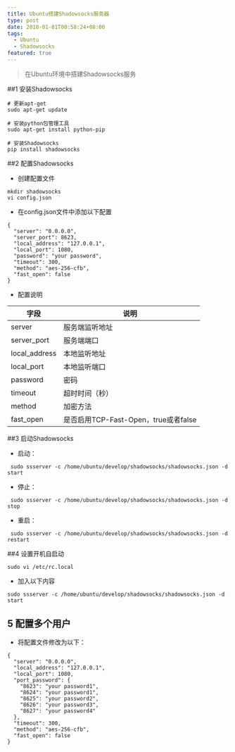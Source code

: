 ```yaml
---
title: Ubuntu搭建Shadowsocks服务器
type: post
date: 2018-01-01T00:58:24+08:00
tags:
  - Ubuntu
  - Shadowsocks
featured: true
---
```


> 在Ubuntu环境中搭建Shadowsocks服务

##1 安装Shadowsocks

```
# 更新apt-get
sudo apt-get update

# 安装python包管理工具
sudo apt-get install python-pip

# 安装Shadowsocks
pip install shadowsocks
```

##2 配置Shadowsocks

- 创建配置文件

```
mkdir shadowsocks
vi config.json
```

- 在config.json文件中添加以下配置

```
{
  "server": "0.0.0.0",
  "server_port": 8623,
  "local_address": "127.0.0.1",
  "local_port": 1080,
  "password": "your password",
  "timeout": 300,
  "method": "aes-256-cfb",
  "fast_open": false
}
```

- 配置说明

| 字段          | 说明                                 |
| ------------- | ------------------------------------ |
| server        | 服务端监听地址                       |
| server_port   | 服务端端口                           |
| local_address | 本地监听地址                         |
| local_port    | 本地监听端口                         |
| password      | 密码                                 |
| timeout       | 超时时间（秒）                       |
| method        | 加密方法                             |
| fast_open     | 是否启用TCP-Fast-Open，true或者false |

##3 启动Shadowsocks

- 启动：

```
 sudo ssserver -c /home/ubuntu/develop/shadowsocks/shadowsocks.json -d start
```

- 停止：

```
 sudo ssserver -c /home/ubuntu/develop/shadowsocks/shadowsocks.json -d stop
```

- 重启：

```
 sudo ssserver -c /home/ubuntu/develop/shadowsocks/shadowsocks.json -d restart
```

##4 设置开机自启动

```
sudo vi /etc/rc.local
```

- 加入以下内容

```
sudo ssserver -c /home/ubuntu/develop/shadowsocks/shadowsocks.json -d start
```

## 5 配置多个用户

- 将配置文件修改为以下：

```
{
  "server": "0.0.0.0",
  "local_address": "127.0.0.1",
  "local_port": 1080,
  "port_password": {
    "8623": "your password1",
    "8624": "your password1",
    "8625": "your password2",
    "8626": "your password3",
    "8627": "your password4"
  },
  "timeout": 300,
  "method": "aes-256-cfb",
  "fast_open": false
}
```
